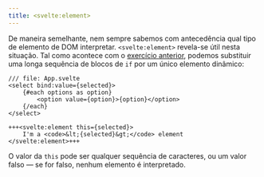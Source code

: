 ```yaml
---
title: <svelte:element>
---
```


De maneira semelhante, nem sempre sabemos com antecedência qual tipo de elemento de DOM interpretar. `<svelte:element>` revela-se útil nesta situação. Tal como acontece com o [exercício anterior](svelte-component), podemos substituir uma longa sequência de blocos de `if` por um único elemento dinâmico:

```svelte
/// file: App.svelte
<select bind:value={selected}>
	{#each options as option}
		<option value={option}>{option}</option>
	{/each}
</select>

+++<svelte:element this={selected}>
	I'm a <code>&lt;{selected}&gt;</code> element
</svelte:element>+++
```

O valor da `this` pode ser qualquer sequência de caracteres, ou um valor falso — se for falso, nenhum elemento é interpretado.